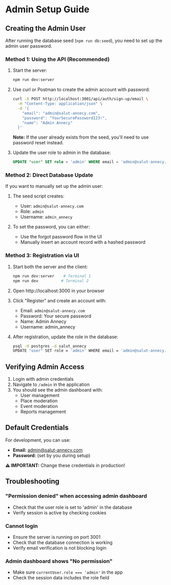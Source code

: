 # Admin Setup Guide

## Creating the Admin User

After running the database seed (`npm run db:seed`), you need to set up the admin user password.

### Method 1: Using the API (Recommended)

1. Start the server:
   ```bash
   npm run dev:server
   ```

2. Use curl or Postman to create the admin account with password:
   ```bash
   curl -X POST http://localhost:3001/api/auth/sign-up/email \
     -H "Content-Type: application/json" \
     -d '{
       "email": "admin@salut-annecy.com",
       "password": "YourSecurePassword123!",
       "name": "Admin Annecy"
     }'
   ```

   **Note:** If the user already exists from the seed, you'll need to use password reset instead.

3. Update the user role to admin in the database:
   ```sql
   UPDATE "user" SET role = 'admin' WHERE email = 'admin@salut-annecy.com';
   ```

### Method 2: Direct Database Update

If you want to manually set up the admin user:

1. The seed script creates:
   - User: `admin@salut-annecy.com`
   - Role: `admin`
   - Username: `admin_annecy`

2. To set the password, you can either:
   - Use the forgot password flow in the UI
   - Manually insert an account record with a hashed password

### Method 3: Registration via UI

1. Start both the server and the client:
   ```bash
   npm run dev:server    # Terminal 1
   npm run dev          # Terminal 2
   ```

2. Open http://localhost:3000 in your browser

3. Click "Register" and create an account with:
   - Email: `admin@salut-annecy.com`
   - Password: Your secure password
   - Name: Admin Annecy
   - Username: admin_annecy

4. After registration, update the role in the database:
   ```bash
   psql -U postgres -d salut_annecy
   UPDATE "user" SET role = 'admin' WHERE email = 'admin@salut-annecy.com';
   ```

## Verifying Admin Access

1. Login with admin credentials
2. Navigate to `/admin` in the application
3. You should see the admin dashboard with:
   - User management
   - Place moderation
   - Event moderation
   - Reports management

## Default Credentials

For development, you can use:
- **Email:** admin@salut-annecy.com
- **Password:** (set by you during setup)

**⚠️ IMPORTANT:** Change these credentials in production!

## Troubleshooting

### "Permission denied" when accessing admin dashboard
- Check that the user role is set to 'admin' in the database
- Verify session is active by checking cookies

### Cannot login
- Ensure the server is running on port 3001
- Check that the database connection is working
- Verify email verification is not blocking login

### Admin dashboard shows "No permission"
- Make sure `currentUser.role === 'admin'` in the app
- Check the session data includes the role field
